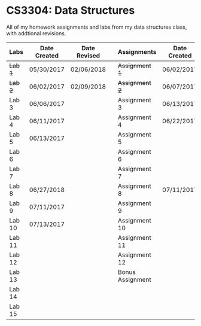 # CS3304: Data Structures
All of my homework assignments and labs from my data structures class, with addtional revisions.

|         Labs  | Date Created  | Date Revised  |   | Assignments       |  Date Created | Date Revised  |
| ------------- | ------------- | ------------- | - | ----------------- | ------------- | ------------- |
| ~~Lab 1~~     | 05/30/2017    | 02/06/2018    |   | ~~Assignment 1~~  | 06/02/2017    | 02/06/2018    |
| ~~Lab 2~~     | 06/02/2017    | 02/09/2018    |   | ~~Assignment 2~~  | 06/07/2017    | 02/06/2018    |
| Lab 3         | 06/06/2017    |               |   | Assignment 3      | 06/13/2017    | 02/09/2018    |
| Lab 4         | 06/11/2017    |               |   | Assignment 4      | 06/22/2017    |               |
| Lab 5         | 06/13/2017    |               |   | Assignment 5      |               |               |
| Lab 6         |               |               |   | Assignment 6      |               |               |
| Lab 7         |               |               |   | Assignment 7      |               |               |
| Lab 8         | 06/27/2018    |               |   | Assignment 8      | 07/11/2017    |               |
| Lab 9         | 07/11/2017    |               |   | Assignment 9      |               |               |
| Lab 10        | 07/13/2017    |               |   | Assignment 10     |               |               |
| Lab 11        |               |               |   | Assignment 11     |               |               |
| Lab 12        |               |               |   | Assignment 12     |               |               |
| Lab 13        |               |               |   | Bonus Assignment  |               |               |
| Lab 14        |               |               |   |                   |               |               |
| Lab 15        |               |               |   |                   |               |               |
